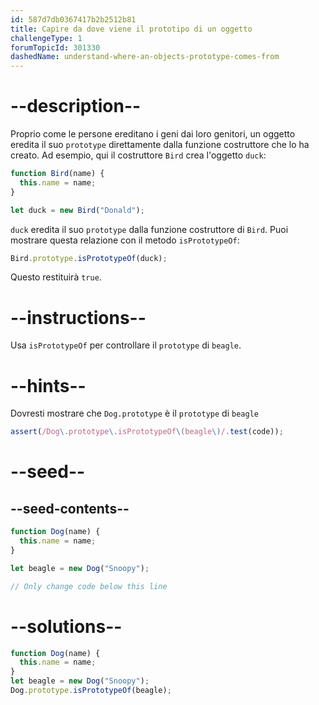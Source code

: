 ```yaml
---
id: 587d7db0367417b2b2512b81
title: Capire da dove viene il prototipo di un oggetto
challengeType: 1
forumTopicId: 301330
dashedName: understand-where-an-objects-prototype-comes-from
---
```


# --description--

Proprio come le persone ereditano i geni dai loro genitori, un oggetto eredita il suo `prototype` direttamente dalla funzione costruttore che lo ha creato. Ad esempio, qui il costruttore `Bird` crea l'oggetto `duck`:

```js
function Bird(name) {
  this.name = name;
}

let duck = new Bird("Donald");
```

`duck` eredita il suo `prototype` dalla funzione costruttore di `Bird`. Puoi mostrare questa relazione con il metodo `isPrototypeOf`:

```js
Bird.prototype.isPrototypeOf(duck);
```

Questo restituirà `true`.

# --instructions--

Usa `isPrototypeOf` per controllare il `prototype` di `beagle`.

# --hints--

Dovresti mostrare che `Dog.prototype` è il `prototype` di `beagle`

```js
assert(/Dog\.prototype\.isPrototypeOf\(beagle\)/.test(code));
```

# --seed--

## --seed-contents--

```js
function Dog(name) {
  this.name = name;
}

let beagle = new Dog("Snoopy");

// Only change code below this line
```

# --solutions--

```js
function Dog(name) {
  this.name = name;
}
let beagle = new Dog("Snoopy");
Dog.prototype.isPrototypeOf(beagle);
```
